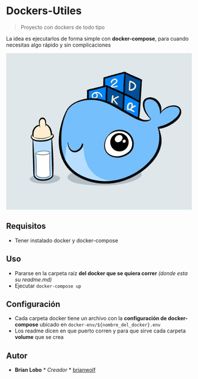 # Dockers-Utiles

> Proyecto con dockers de todo tipo

La idea es ejecutarlos de forma simple con **docker-compose**, para cuando necesitas algo rápido y sin complicaciones

![alt text](img/ballenita.jpg)

## Requisitos

* Tener instalado docker y docker-compose

## Uso

* Pararse en la carpeta raíz **del docker que se quiera correr** *(donde esta su readme.md)*
* Ejecutar `docker-compose up`

## Configuración

* Cada carpeta docker tiene un archivo con la **configuración de docker-compose** ubicado en `docker-env/${nombre_del_docker}.env`
* Los readme dicen en que puerto corren y para que sirve cada carpeta **volume** que se crea

## Autor

* **Brian Lobo** * *Creador* * [brianwolf](https://github.com/brianwolf)

